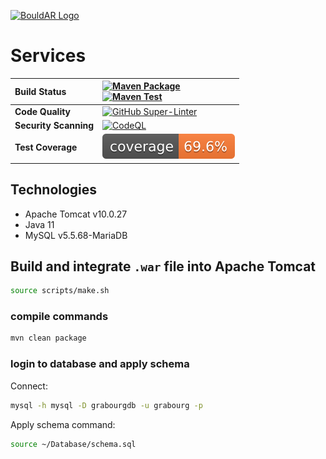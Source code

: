 <a href="https://github.com/BouldAR-Warwick"><img alt="BouldAR Logo" src="https://github.com/BouldAR-Warwick/bouldar-assets/raw/main/logo_purple.png" width="512"/></a>

# Services

| __Build Status__      | [![Maven Package](https://github.com/tmcowley/pbrg-services/actions/workflows/maven-package.yml/badge.svg)](https://github.com/tmcowley/pbrg-services/actions/workflows/maven-package.yml) <br /> [![Maven Test](https://github.com/tmcowley/pbrg-services/actions/workflows/maven-test.yml/badge.svg)](https://github.com/tmcowley/pbrg-services/actions/workflows/maven-test.yml) |
|:----------------------|:------------------------------------------------------------------------------------------------------------------------------------------------------------------------------------------------------------------------------------------------------------------------------------------------------------------------------------------------------------------------------------|
| __Code Quality__      | [![GitHub Super-Linter](https://github.com/tmcowley/pbrg-services/workflows/Lint%20Code%20Base/badge.svg)](https://github.com/marketplace/actions/super-linter)                                                                                                                                                                                                                     |
| __Security Scanning__ | [![CodeQL](https://github.com/BouldAR-Warwick/services/workflows/SAST:%20CodeQL/badge.svg)](https://codeql.github.com/)                                                                                                                                                                                                                                                             |
| __Test Coverage__     | ![Coverage](.github/badges/jacoco.svg)                                                                                                                                                                                                                                                                                                                                              |

## Technologies
- Apache Tomcat v10.0.27
- Java 11
- MySQL v5.5.68-MariaDB

## Build and integrate `.war` file into Apache Tomcat
```bash
source scripts/make.sh
```

### compile commands
```bash
mvn clean package
```

### login to database and apply schema
Connect:
```bash
mysql -h mysql -D grabourgdb -u grabourg -p
```
Apply schema command:
```bash
source ~/Database/schema.sql
```
